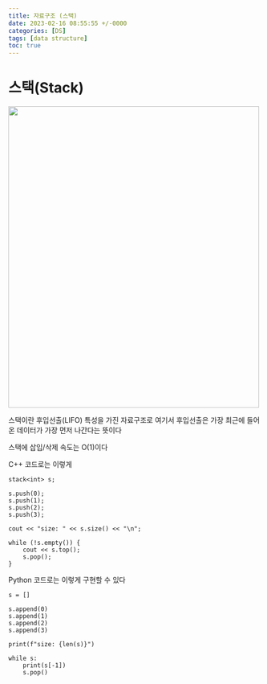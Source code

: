 ```yaml
---
title: 자료구조 (스택)
date: 2023-02-16 08:55:55 +/-0000
categories: [DS]
tags: [data structure]
toc: true
---
```


# 스택(Stack)

<img src="https://user-images.githubusercontent.com/102157871/216275971-3d8d63e5-7721-4fdf-ab5c-6ef7599c0c04.png"  width="500" height="600"/>

스택이란 후입선출(LIFO) 특성을 가진 자료구조로 여기서 후입선출은 가장 최근에 들어온 데이터가 가장 먼저 나간다는 뜻이다

스택에 삽입/삭제 속도는 O(1)이다

C++ 코드로는 이렇게

~~~
stack<int> s;

s.push(0);
s.push(1);
s.push(2);
s.push(3);

cout << "size: " << s.size() << "\n";

while (!s.empty()) {
    cout << s.top();
    s.pop();
}
~~~

Python 코드로는 이렇게 구현할 수 있다

~~~
s = []

s.append(0)
s.append(1)
s.append(2)
s.append(3)

print(f"size: {len(s)}")

while s:
    print(s[-1])
    s.pop()
~~~